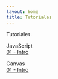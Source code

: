 ```yaml
---
layout: home
title: Tutoriales
---
```

<p>Tutoriales</p>
<div class="accordion">
  <div class="accordion-item">
    <a class="accordion-header">JavaScript</a>
    <div class="accordion-content">
      <a class="accordion-link" href="#">01 - Intro</p>
    </div>
  </div>
  <div class="accordion-item">
    <a class="accordion-header">Canvas</a>
    <div class="accordion-content">
      <a class="accordion-link" href="#">01 - Intro</p>
    </div>
  </div>
</div>
